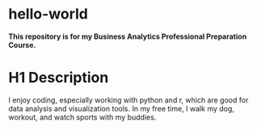 # hello-world
**This repository is for my Business Analytics Professional Preparation Course.**

# H1 Description

I enjoy coding, especially working with python and r, which are good for data analysis and visualization tools. 
In my free time, I walk my dog, workout, and watch sports with my buddies.


